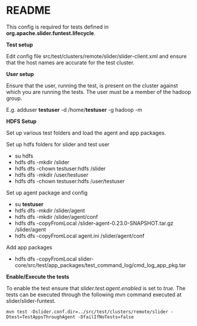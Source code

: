 <!---
  Licensed under the Apache License, Version 2.0 (the "License");
  you may not use this file except in compliance with the License.
  You may obtain a copy of the License at
  
   http://www.apache.org/licenses/LICENSE-2.0
  
  Unless required by applicable law or agreed to in writing, software
  distributed under the License is distributed on an "AS IS" BASIS,
  WITHOUT WARRANTIES OR CONDITIONS OF ANY KIND, either express or implied.
  See the License for the specific language governing permissions and
  limitations under the License. See accompanying LICENSE file.
-->
  
 # README
 
This config is required for tests defined in **org.apache.slider.funtest.lifecycle**.

**Test setup**

Edit config file src/test/clusters/remote/slider/slider-client.xml and ensure that the host names are accurate for the test cluster.

**User setup**

Ensure that the user, running the test, is present on the cluster against which you are running the tests. The user must be a member of the hadoop group.

E.g. adduser **testuser** -d /home/**testuser** -g hadoop -m

**HDFS Setup**

Set up various test folders and load the agent and app packages.

Set up hdfs folders for slider and test user

*  su hdfs
*  hdfs dfs -mkdir /slider
*  hdfs dfs -chown testuser:hdfs /slider
*  hdfs dfs -mkdir /user/testuser
*  hdfs dfs -chown testuser:hdfs /user/testuser

Set up agent package and config

*  su **testuser**
*  hdfs dfs -mkdir /slider/agent
*  hdfs dfs -mkdir /slider/agent/conf
*  hdfs dfs -copyFromLocal <share>/slider-agent-0.23.0-SNAPSHOT.tar.gz /slider/agent
*  hdfs dfs -copyFromLocal <share>agent.ini /slider/agent/conf

Add app packages 

*  hdfs dfs -copyFromLocal slider-core/src/test/app_packages/test_command_log/cmd_log_app_pkg.tar

**Enable/Execute the tests**

To enable the test ensure that *slider.test.agent.enabled* is set to *true*. The tests can be executed through the following mvn command executed at slider/slider-funtest.

```
mvn test -Dslider.conf.dir=../src/test/clusters/remote/slider -Dtest=TestAppsThroughAgent -DfailIfNoTests=false
```
 